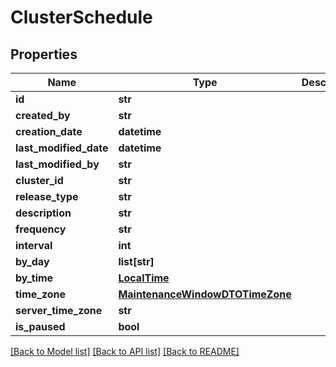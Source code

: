 # ClusterSchedule

## Properties
Name | Type | Description | Notes
------------ | ------------- | ------------- | -------------
**id** | **str** |  | [optional] 
**created_by** | **str** |  | [optional] 
**creation_date** | **datetime** |  | [optional] 
**last_modified_date** | **datetime** |  | [optional] 
**last_modified_by** | **str** |  | [optional] 
**cluster_id** | **str** |  | 
**release_type** | **str** |  | 
**description** | **str** |  | [optional] 
**frequency** | **str** |  | [optional] 
**interval** | **int** |  | [optional] 
**by_day** | **list[str]** |  | [optional] 
**by_time** | [**LocalTime**](LocalTime.md) |  | [optional] 
**time_zone** | [**MaintenanceWindowDTOTimeZone**](MaintenanceWindowDTOTimeZone.md) |  | [optional] 
**server_time_zone** | **str** |  | [optional] 
**is_paused** | **bool** |  | [optional] 

[[Back to Model list]](../README.md#documentation-for-models) [[Back to API list]](../README.md#documentation-for-api-endpoints) [[Back to README]](../README.md)

